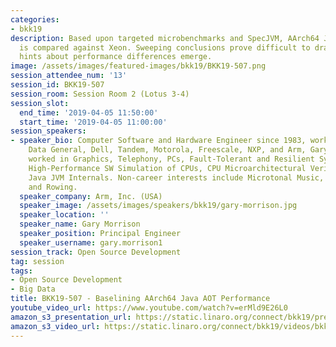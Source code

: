 ```yaml
---
categories:
- bkk19
description: Based upon targeted microbenchmarks and SpecJVM, AArch64 Java AOT performance
  is compared against Xeon. Sweeping conclusions prove difficult to draw, but tantalizing
  hints about performance differences emerge.
image: /assets/images/featured-images/bkk19/BKK19-507.png
session_attendee_num: '13'
session_id: BKK19-507
session_room: Session Room 2 (Lotus 3-4)
session_slot:
  end_time: '2019-04-05 11:50:00'
  start_time: '2019-04-05 11:00:00'
session_speakers:
- speaker_bio: Computer Software and Hardware Engineer since 1983, working for IBM,
    Data General, Dell, Tandem, Motorola, Freescale, NXP, and Arm, Gary Morrison has
    worked in Graphics, Telephony, PCs, Fault-Tolerant and Resilient Systems, HW Emulation,
    High-Performance SW Simulation of CPUs, CPU Microarchitectural Verification, and
    Java JVM Internals. Non-career interests include Microtonal Music, Chinese Language,
    and Rowing.
  speaker_company: Arm, Inc. (USA)
  speaker_image: /assets/images/speakers/bkk19/gary-morrison.jpg
  speaker_location: ''
  speaker_name: Gary Morrison
  speaker_position: Principal Engineer
  speaker_username: gary.morrison1
session_track: Open Source Development
tag: session
tags:
- Open Source Development
- Big Data
title: BKK19-507 - Baselining AArch64 Java AOT Performance
youtube_video_url: https://www.youtube.com/watch?v=erMld9E26L0
amazon_s3_presentation_url: https://static.linaro.org/connect/bkk19/presentations/bkk19-507.pdf
amazon_s3_video_url: https://static.linaro.org/connect/bkk19/videos/bkk19-507.mp4
---
```

